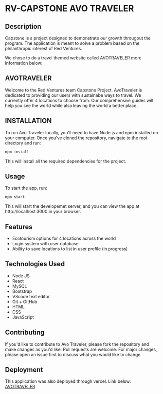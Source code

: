 # RV-CAPSTONE AVO TRAVELER

## Description

Capstone is a project designed to demonstrate our growth througout the program. The application is meant to solve a problem based on the philanthropic interest of Red Ventures. 

We chose to do a travel themed website called AVOTRAVELER more information below:

## AVOTRAVELER
Welcome to the Red Ventures team Capstone Project. AvoTraveler is dedicated to providing our users with sustainabe ways to travel. We currently offer 4 locations to choose from. Our comprehensive guides will help you see the world while also leaving the world a better place.

## INSTALLATION
To run Avo Traveler locally, you'll need to have Node.js and npm installed on your computer. Once you've cloned the repository, navigate to the root directory and run:

```bash
npm install
```
This will install all the required dependencies for the project.

## Usage

To start the app, run:

```bash
npm start
```

This will start the developemet server, and you can view the app at http://localhost:3000 in your browser.


## Features

* Ecotourism options for 4 locations across the world
* Login system with user database
* Ability to save locations to list in user profile (in progress)

## Technologies Used

* Node JS
* React
* MySQL
* Bootstrap
* VScode text editor
* Git + GitHub
* HTML
* CSS
* JavaScript

## Contributing

If you'd like to contribute to Avo Traveler, please fork the repository and make changes as you'd like. Pull requests are welcome. For major changes, please open an issue first to discuss what you would like to change.

## Deployment

This application was also deployed through vercel. Link below:
[AVOTRAVELER](https://rv-capstone.vercel.app/)